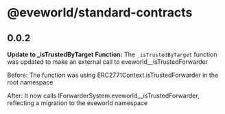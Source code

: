 # @eveworld/standard-contracts
## 0.0.2
**Update to _isTrustedByTarget Function:**
The `_isTrustedByTarget` function was updated to make an external call to eveworld__isTrustedForwarder 

Before: The function was using ERC2771Context.isTrustedForwarder in the root namespace

After: It now calls IForwarderSystem.eveworld__isTrustedForwarder, reflecting a migration to the eveworld namespace